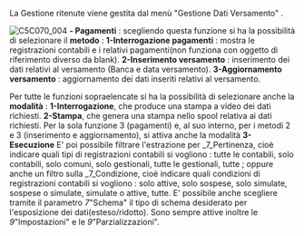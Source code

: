 La Gestione ritenute viene gestita dal menù "Gestione Dati Versamento" .

![C5C070_004](https://doc.smeup.com/immagini/C5C070_02/C5C070_004.png)
**- Pagamenti** :  scegliendo questa funzione si ha la possibilità di selezionare il **metodo**  : 
**1-Interrogazione pagamenti** :  mostra le registrazioni contabili e i relativi pagamenti(non funziona con oggetto di riferimento diverso da blank).
**2-Inserimento versamento**  :  inserimento dei dati relativi al versamento (Banca e data versamento).
**3-Aggiornamento versamento** :  aggiornamento dei dati inseriti relativi al versamento.

Per tutte le funzioni sopraelencate si ha la possibilità di selezionare anche la **modalità** : 
**1-Interrogazione**, che produce una stampa a video dei dati richiesti.
**2-Stampa**, che genera una stampa nello spool relativa ai dati richiesti.
Per la sola funzione 3 (pagamenti) e, al suo interno, per i metodi 2 e 3 (inserimento e aggiornamento), si attiva anche la modalità
**3-Esecuzione**
E' poi possibile filtrare l'estrazione per _7_Pertinenza, cioè indicare quali tipi di registrazioni contabili si vogliono :  tutte le contabili, solo contabili, solo comuni, solo gestionali, tutte le gestionali, tutte ; oppure anche un filtro sulla _7_Condizione, cioè indicare quali condizioni di registrazioni contabili si vogliono :  solo attive, solo sospese, solo simulate, sospese o simulate, simulate o attive, tutte.
E' possibile anche scegliere tramite il parametro _7_"Schema" il tipo di schema desiderato per l'esposizione dei dati(esteso/ridotto).
Sono sempre attive inoltre le _9_"Impostazioni" e le _9_"Parzializzazioni".
